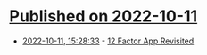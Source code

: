 # [Published on 2022-10-11](index.md)

* [2022-10-11, 15:28:33](https://lobste.rs/s/wq2pbe/12_factor_app_revisited) - [12 Factor App Revisited](https://architecturenotes.co/12-factor-app-revisited/)

